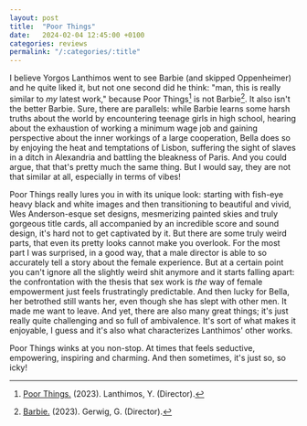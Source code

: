 ```yaml
---
layout: post
title:  "Poor Things"
date:   2024-02-04 12:45:00 +0100
categories: reviews
permalink: "/:categories/:title"
---
```

I believe Yorgos Lanthimos went to see Barbie (and skipped Oppenheimer) and he quite liked it, but not one second did he think: "man, this is really similar to *my* latest work," because Poor Things[^1] is not Barbie[^2]. It also isn't the better Barbie. Sure, there are parallels: while Barbie learns some harsh truths about the world by encountering teenage girls in high school, hearing about the exhaustion of working a minimum wage job and gaining perspective about the inner workings of a large cooperation, Bella does so by enjoying the heat and temptations of Lisbon, suffering the sight of slaves in a ditch in Alexandria and battling the bleakness of Paris. And you could argue, that that's pretty much the same thing. But I would say, they are not that similar at all, especially in terms of vibes!

Poor Things really lures you in with its unique look: starting with fish-eye heavy black and white images and then transitioning to beautiful and vivid, Wes Anderson-esque set designs, mesmerizing painted skies and truly gorgeous title cards, all accompanied by an incredible score and sound design, it's hard not to get captivated by it. But there are some truly weird parts, that even its pretty looks cannot make you overlook.
For the most part I was surprised, in a good way, that a male director is able to so accurately tell a story about the female experience. But at a certain point you can't ignore all the slightly weird shit anymore and it starts falling apart: the confrontation with the thesis that sex work is *the* way of female empowerment just feels frustratingly predictable. And then lucky for Bella, her betrothed still wants her, even though she has slept with other men. It made me want to leave. 
And yet, there are also many great things; it's just really quite challenging and so full of ambivalence. It's sort of what makes it enjoyable, I guess and it's also what characterizes Lanthimos' other works.

Poor Things winks at you non-stop. At times that feels seductive, empowering, inspiring and charming. And then sometimes, it's just so, so icky! 

[^1]: [Poor Things.](https://www.imdb.com/title/tt14230458) (2023). Lanthimos, Y. (Director). 
[^2]: [Barbie.](https://www.imdb.com/title/tt1517268/) (2023). Gerwig, G. (Director). 